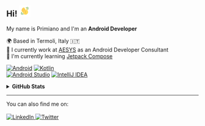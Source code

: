 ## Hi! <img src="https://raw.githubusercontent.com/primdugno/primdugno/master/assets/hand-wave.gif" width="30px"/>

<p>
  My name is Primiano and I'm an <strong>Android Developer</strong>
</p>

<p>
  🌍 Based in Termoli, Italy 🇮🇹<br>
  💼 I currently work at <a href="https://www.aesystech.it" target="blank">AESYS</a> as an Android Developer Consultant<br>
  🌱 I'm currently learning <a href="https://developer.android.com/jetpack/compose" target="blank">Jetpack Compose</a><br>
</p>

<p>
  <a href="https://www.android.com/" target=""><img src="https://img.shields.io/badge/Android-FFFFFF?style=for-the-badge&logo=android&logoColor=FFFFFF&color=000000" alt="Android"/></a>
  <a href="https://kotlinlang.org/" target=""><img src="https://img.shields.io/badge/Kotlin-FFFFFF?style=for-the-badge&logo=kotlin&logoColor=FFFFFF&color=000000" alt="Kotlin"/></a>
  <br>
  <a href="https://developer.android.com/studio" target=""><img src="https://img.shields.io/badge/Android Studio-FFFFFF?style=for-the-badge&logo=android-studio&logoColor=FFFFFF&color=000000" alt="Android Studio"/></a>
  <a href="https://www.jetbrains.com/idea" target=""><img src="https://img.shields.io/badge/IntelliJ IDEA-FFFFFF?style=for-the-badge&logo=intellij-idea&logoColor=FFFFFF&color=000000" alt="IntelliJ IDEA"/></a>
</p>

<details>
  <summary><strong>GitHub Stats</strong></summary>
  <p>
    <a href="https://github.com/primdugno"><img src="https://github-readme-stats.vercel.app/api?username=primdugno&count_private=true&hide_title=true&show_icons=true&hide_border=true&bg_color=0D1117&title_color=fff&text_color=c1c1c1&icon_color=fff"/></a>
  </p>
</details>

<hr>

<p>You can also find me on:<br><br>
  <a href="https://www.linkedin.com/in/primdugno" target="blank">
    <img src="https://img.shields.io/badge/LinkedIn-FFFFFF?style=for-the-badge&logo=linkedin&logoColor=FFFFFF&color=0A66C2" alt="LinkedIn"/>
  </a>
  <a href="https://www.twitter.com/primdugno" target="blank">
    <img src="https://img.shields.io/badge/Twitter-FFFFFF?style=for-the-badge&logo=twitter&logoColor=FFFFFF&color=1D9BF0" alt="Twitter"/>
  </a>
  <!--
  <a href="https://primdugno.it" target="blank">
    <img src="https://img.shields.io/badge/primdugno.it-FFFFFF?style=for-the-badge&logo=google-chrome&logoColor=FFFFFF&color=FD1D1D" alt="primdugno.it"/
  </a>
  -->
</p>
